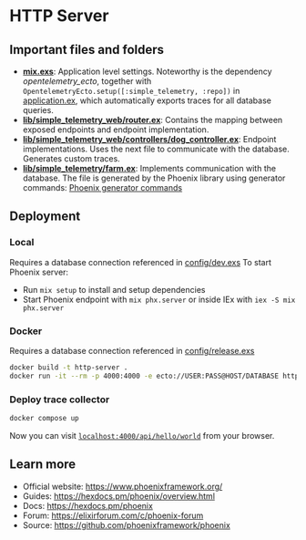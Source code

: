 # HTTP Server

## Important files and folders
* **[mix.exs](./mix.exs)**: Application level settings. Noteworthy is the dependency *opentelemetry_ecto*, together with `OpentelemetryEcto.setup([:simple_telemetry, :repo])` in [application.ex](./lib/simple_telemetry/application.ex), which automatically exports traces for all database queries.
* **[lib/simple_telemetry_web/router.ex](./lib/simple_telemetry_web/router.ex)**: Contains the mapping between exposed endpoints and endpoint implementation.
* **[lib/simple_telemetry_web/controllers/dog_controller.ex](./lib/simple_telemetry_web/controllers/dog_controller.ex)**: Endpoint implementations. Uses the next file to communicate with the database. Generates custom traces.
* **[lib/simple_telemetry/farm.ex](./lib/simple_telemetry/farm.ex)**: Implements communication with the database. The file is generated by the Phoenix library using generator commands: [Phoenix generator commands](https://hexdocs.pm/phoenix/Mix.Tasks.Phx.Gen.html)


## Deployment
### Local
Requires a database connection referenced in [config/dev.exs](./config/dev.exs)
To start Phoenix server:

* Run `mix setup` to install and setup dependencies
* Start Phoenix endpoint with `mix phx.server` or inside IEx with `iex -S mix phx.server`


### Docker
Requires a database connection referenced in [config/release.exs](./config/runtime.exs)
```bash
docker build -t http-server .
docker run -it --rm -p 4000:4000 -e ecto://USER:PASS@HOST/DATABASE http-server
```

### Deploy trace collector
```bash
docker compose up
```

Now you can visit [`localhost:4000/api/hello/world`](http://localhost:4000) from your browser.





## Learn more
* Official website: https://www.phoenixframework.org/
* Guides: https://hexdocs.pm/phoenix/overview.html
* Docs: https://hexdocs.pm/phoenix
* Forum: https://elixirforum.com/c/phoenix-forum
* Source: https://github.com/phoenixframework/phoenix
